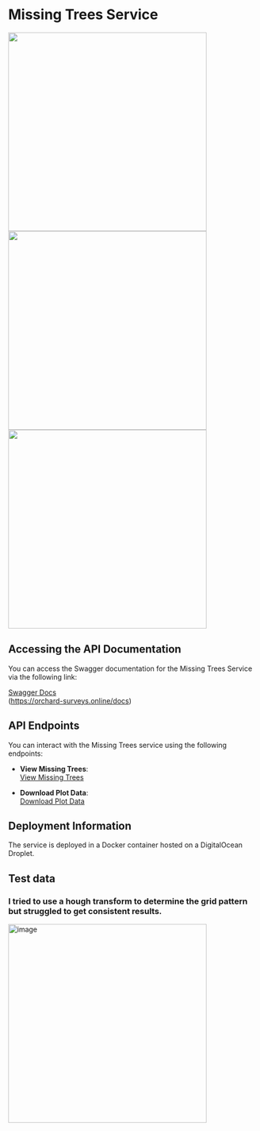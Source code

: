 # Missing Trees Service

<img src="https://github.com/user-attachments/assets/22818d30-2555-4d12-bc92-e7ed002f3719" width="400" />
<img src="https://github.com/user-attachments/assets/6747d277-e7fa-45fe-b079-261a1450f092" width="400" />
<img src="https://github.com/user-attachments/assets/560f37b5-f722-46fc-8454-3cfd5384f4ba" width="400" />

## Accessing the API Documentation

You can access the Swagger documentation for the Missing Trees Service via the following link:

[Swagger Docs](https://orchard-surveys.online/docs)  
(https://orchard-surveys.online/docs)

## API Endpoints

You can interact with the Missing Trees service using the following endpoints:

- **View Missing Trees**:  
  [View Missing Trees](https://orchard-surveys.online/orchards/216269/missing-trees)

- **Download Plot Data**:  
  [Download Plot Data](https://orchard-surveys.online/orchards/216269/plot/download)

## Deployment Information

The service is deployed in a Docker container hosted on a DigitalOcean Droplet.


## Test data

### I tried to use a hough transform to determine the grid pattern but struggled to get consistent results.

<img width="400" alt="image" src="https://github.com/user-attachments/assets/3dd71ec5-0238-4d84-958f-9021ee096f53"/>

